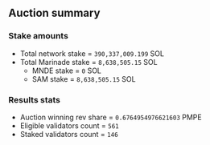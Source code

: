 ## Auction summary

### Stake amounts
- Total network stake = `390,337,009.199` SOL
- Total Marinade stake = `8,638,505.15` SOL
  - MNDE stake = `0` SOL
  - SAM stake = `8,638,505.15` SOL

### Results stats
- Auction winning rev share = `0.6764954976621603` PMPE
- Eligible validators count = `561`
- Staked validators count = `146`

